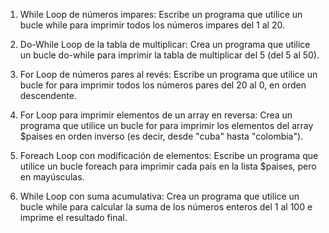 1. While Loop de números impares: Escribe un programa que utilice un bucle while para imprimir todos los números impares del 1 al 20.


2. Do-While Loop de la tabla de multiplicar: Crea un programa que utilice un bucle do-while para imprimir la tabla de multiplicar del 5 (del 5 al 50).


3. For Loop de números pares al revés: Escribe un programa que utilice un bucle for para imprimir todos los números pares del 20 al 0, en orden descendente.


4. For Loop para imprimir elementos de un array en reversa: Crea un programa que utilice un bucle for para imprimir los elementos del array $paises en orden inverso (es decir, desde "cuba" hasta "colombia").


5. Foreach Loop con modificación de elementos: Escribe un programa que utilice un bucle foreach para imprimir cada país en la lista $paises, pero en mayúsculas.


6. While Loop con suma acumulativa: Crea un programa que utilice un bucle while para calcular la suma de los números enteros del 1 al 100 e imprime el resultado final.